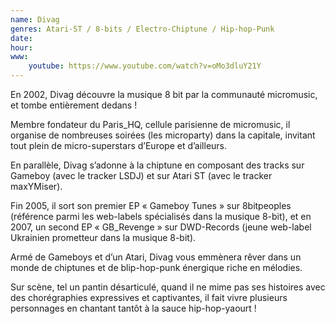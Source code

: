```yaml
---
name: Divag
genres: Atari-ST / 8-bits / Electro-Chiptune / Hip-hop-Punk
date:
hour:
www:
    youtube: https://www.youtube.com/watch?v=oMo3dluY21Y
---
```

En 2002, Divag découvre la musique 8 bit par la communauté micromusic, et tombe entièrement dedans !

Membre fondateur du Paris_HQ, cellule parisienne de micromusic, il organise de nombreuses soirées (les microparty) dans la capitale, invitant tout plein de micro-superstars d’Europe et d’ailleurs.

En parallèle, Divag s’adonne à la chiptune en composant des tracks sur Gameboy (avec le tracker LSDJ) et sur Atari ST (avec le tracker maxYMiser).

Fin 2005, il sort son premier EP « Gameboy Tunes » sur 8bitpeoples (référence parmi les web-labels spécialisés dans la musique 8-bit), et en 2007, un second EP « GB_Revenge » sur DWD-Records (jeune web-label Ukrainien prometteur dans la musique 8-bit).

Armé de Gameboys et d’un Atari, Divag vous emmènera rêver dans un monde de chiptunes et de blip-hop-punk énergique riche en mélodies.

Sur scène, tel un pantin désarticulé, quand il ne mime pas ses histoires avec des chorégraphies expressives et captivantes, il fait vivre plusieurs personnages en chantant tantôt à la sauce hip-hop-yaourt !
